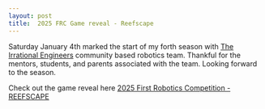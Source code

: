 ```yaml
---
layout: post
title:  2025 FRC Game reveal - Reefscape
---
```


Saturday January 4th marked the start of my forth season with [The Irrational Engineers](https://www.theirrationalengineers.com) community based robotics team.  Thankful for the mentors, students, and parents associated with the team.  Looking forward to the season.

Check out the game reveal here [2025 First Robotics Competition - REEFSCAPE](https://www.youtube.com/watch?v=YWbxcjlY9JY&ab_channel=FIRSTRoboticsCompetition) 
